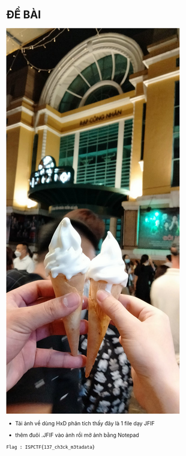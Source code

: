 # ĐỀ BÀI

![github](https://raw.githubusercontent.com/dxisdh/ISPCTF/main/File%20chall/Metadata%20is%20so%20good/rice.jpg)

- Tải ảnh về dùng HxD phân tích thấy đây là 1 file dạy JFIF

- thêm đuôi .JFIF vào ảnh rồi mở ảnh bằng Notepad

`
 Flag : ISPCTF{137_ch3ck_m3tadata}
`
